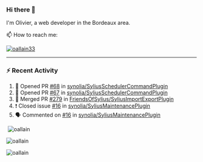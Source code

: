 ### Hi there 👋

I'm Olivier, a web developer in the Bordeaux area.

📫 How to reach me:

<p> <a href="https://twitter.com/oallain33" target="blank"><img src="https://img.shields.io/twitter/follow/oallain33?logo=twitter&style=for-the-badge" alt="oallain33" /></a> </p>

---

### :zap: Recent Activity

<!--START_SECTION:activity-->
1. 💪 Opened PR [#68](https://github.com/synolia/SyliusSchedulerCommandPlugin/pull/68) in [synolia/SyliusSchedulerCommandPlugin](https://github.com/synolia/SyliusSchedulerCommandPlugin)
2. 💪 Opened PR [#67](https://github.com/synolia/SyliusSchedulerCommandPlugin/pull/67) in [synolia/SyliusSchedulerCommandPlugin](https://github.com/synolia/SyliusSchedulerCommandPlugin)
3. 🎉 Merged PR [#279](https://github.com/FriendsOfSylius/SyliusImportExportPlugin/pull/279) in [FriendsOfSylius/SyliusImportExportPlugin](https://github.com/FriendsOfSylius/SyliusImportExportPlugin)
4. ❗️ Closed issue [#16](https://github.com/synolia/SyliusMaintenancePlugin/issues/16) in [synolia/SyliusMaintenancePlugin](https://github.com/synolia/SyliusMaintenancePlugin)
5. 🗣 Commented on [#16](https://github.com/synolia/SyliusMaintenancePlugin/issues/16) in [synolia/SyliusMaintenancePlugin](https://github.com/synolia/SyliusMaintenancePlugin)
<!--END_SECTION:activity-->

<p>&nbsp;<img align="center" src="https://github-readme-stats.vercel.app/api?username=oallain&show_icons=true&locale=en" alt="oallain" /></p>

<p><img align="center" src="https://github-readme-streak-stats.herokuapp.com/?user=oallain&" alt="oallain" /></p>

<p><img src="https://github-readme-stats.vercel.app/api/top-langs?username=oallain&show_icons=true&locale=en&layout=compact" alt="oallain" /></p>
